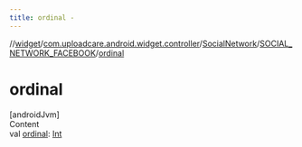 ```yaml
---
title: ordinal -
---
```

//[widget](../../../index.md)/[com.uploadcare.android.widget.controller](../../index.md)/[SocialNetwork](../index.md)/[SOCIAL_NETWORK_FACEBOOK](index.md)/[ordinal](ordinal.md)



# ordinal  
[androidJvm]  
Content  
val [ordinal](ordinal.md): [Int](https://kotlinlang.org/api/latest/jvm/stdlib/kotlin/-int/index.html)  



